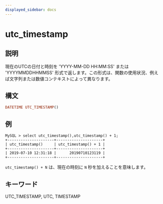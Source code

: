```yaml
---
displayed_sidebar: docs
---
```


# utc_timestamp

## 説明

現在のUTCの日付と時刻を 'YYYY-MM-DD HH:MM:SS' または 'YYYYMMDDHHMMSS' 形式で返します。この形式は、関数の使用状況、例えば文字列または数値コンテキストによって異なります。

## 構文

```Haskell
DATETIME UTC_TIMESTAMP()
```

## 例

```Plain Text
MySQL > select utc_timestamp(),utc_timestamp() + 1;
+---------------------+---------------------+
| utc_timestamp()     | utc_timestamp() + 1 |
+---------------------+---------------------+
| 2019-07-10 12:31:18 |      20190710123119 |
+---------------------+---------------------+
```

`utc_timestamp() + N` は、現在の時刻に `N` 秒を加えることを意味します。

## キーワード

UTC_TIMESTAMP, UTC, TIMESTAMP